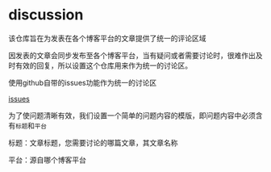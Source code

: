 # discussion
该仓库旨在为发表在各个博客平台的文章提供了统一的评论区域

因发表的文章会同步发布至各个博客平台，当有疑问或者需要讨论时，很难作出及时有效的回复，所以设置这个仓库用来作为统一的讨论区。

使用github自带的issues功能作为统一的讨论区

[issues](https://github.com/weixsun/discussion/issues)

为了使问题清晰有效，我们设置一个简单的问题内容的模版，即问题内容中必须含有`标题`和`平台`

标题：文章标题，您需要讨论的哪篇文章，其文章名称

平台：源自哪个博客平台



